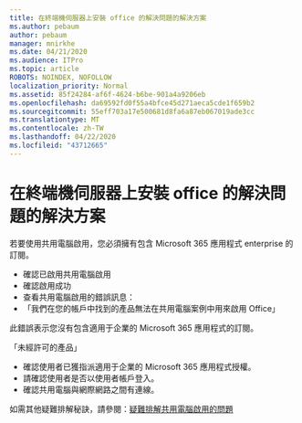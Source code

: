 ```yaml
---
title: 在終端機伺服器上安裝 office 的解決問題的解決方案
ms.author: pebaum
author: pebaum
manager: mnirkhe
ms.date: 04/21/2020
ms.audience: ITPro
ms.topic: article
ROBOTS: NOINDEX, NOFOLLOW
localization_priority: Normal
ms.assetid: 85f24284-af6f-4624-b6be-901a4a9206eb
ms.openlocfilehash: da69592fd0f55a4bfce45d271aeca5cde1f659b2
ms.sourcegitcommit: 55eff703a17e500681d8fa6a87eb067019ade3cc
ms.translationtype: MT
ms.contentlocale: zh-TW
ms.lasthandoff: 04/22/2020
ms.locfileid: "43712665"
---
```

# <a name="solutions-for-issues-around-installing-office-on-a-terminal-server"></a>在終端機伺服器上安裝 office 的解決問題的解決方案

若要使用共用電腦啟用，您必須擁有包含 Microsoft 365 應用程式 enterprise 的訂閱。
  
- 確認已啟用共用電腦啟用
- 確認啟用成功
- 查看共用電腦啟用的錯誤訊息：
- 「我們在您的帳戶中找到的產品無法在共用電腦案例中用來啟用 Office」
  
此錯誤表示您沒有包含適用于企業的 Microsoft 365 應用程式的訂閱。

「未經許可的產品」

- 確認使用者已獲指派適用于企業的 Microsoft 365 應用程式授權。
- 請確認使用者是否以使用者帳戶登入。
- 確認共用電腦與網際網路之間有連線。

如需其他疑難排解秘訣，請參閱：[疑難排解共用電腦啟用的問題](https://docs.microsoft.com/DeployOffice/troubleshoot-issues-with-shared-computer-activation-for-office-365-proplus)